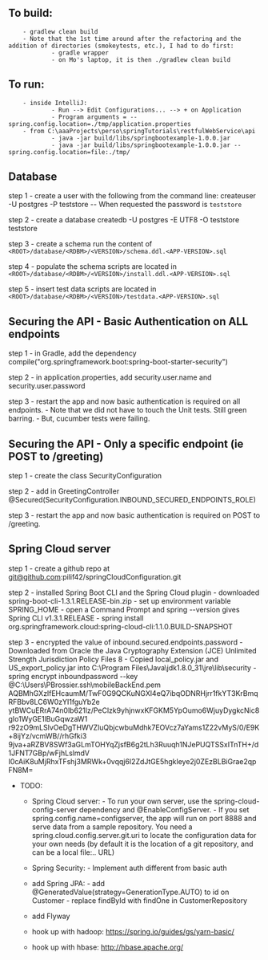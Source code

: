 ## To build:
        - gradlew clean build
        - Note that the 1st time around after the refactoring and the addition of directories (smokeytests, etc.), I had to do first:
                - gradle wrapper
                - on Mo's laptop, it is then ./gradlew clean build


## To run:
        - inside IntelliJ:
                - Run --> Edit Configurations... --> + on Application
                - Program arguments = --spring.config.location=./tmp/application.properties
        - from C:\aaaProjects\perso\springTutorials\restfulWebService\api
                - java -jar build/libs/springbootexample-1.0.0.jar
                - java -jar build/libs/springbootexample-1.0.0.jar --spring.config.location=file:./tmp/


## Database
step 1 - create a user with the following from the command line:
    createuser -U postgres -P teststore
    -- When requested the password is `teststore`

step 2 - create a database
    createdb -U postgres -E UTF8 -O teststore teststore

step 3 - create a schema
    run the content of `<ROOT>/database/<RDBM>/<VERSION>/schema.ddl.<APP-VERSION>.sql`

step 4 - populate the schema
    scripts are located in `<ROOT>/database/<RDBM>/<VERSION>/install.ddl.<APP-VERSION>.sql`

step 5 - insert test data
    scripts are located in `<ROOT>/database/<RDBM>/<VERSION>/testdata.<APP-VERSION>.sql`


## Securing the API - Basic Authentication on ALL endpoints
step 1  - in Gradle, add the dependency compile("org.springframework.boot:spring-boot-starter-security")

step 2  - in application.properties, add security.user.name and security.user.password

step 3  - restart the app and now basic authentication is required on all endpoints.
        - Note that we did not have to touch the Unit tests. Still green barring.
        - But, cucumber tests were failing.


## Securing the API - Only a specific endpoint (ie POST to /greeting)
step 1 - create the class SecurityConfiguration

step 2 - add in GreetingController @Secured(SecurityConfiguration.INBOUND_SECURED_ENDPOINTS_ROLE)

step 3  - restart the app and now basic authentication is required on POST to /greeting.


## Spring Cloud server
step 1 - create a github repo at git@github.com:pilif42/springCloudConfiguration.git

step 2 - installed Spring Boot CLI and the Spring Cloud plugin
            - downloaded spring-boot-cli-1.3.1.RELEASE-bin.zip
            - set up environment variable SPRING_HOME
            - open a Command Prompt and spring --version gives Spring CLI v1.3.1.RELEASE
            - spring install org.springframework.cloud:spring-cloud-cli:1.1.0.BUILD-SNAPSHOT

step 3 - encrypted the value of inbound.secured.endpoints.password
            - Downloaded from Oracle the Java Cryptography Extension (JCE) Unlimited Strength Jurisdiction Policy Files 8
            - Copied local_policy.jar and US_export_policy.jar into C:\Program Files\Java\jdk1.8.0_31\jre\lib\security
            - spring encrypt inboundpassword --key @C:\Users\PBrossier\.ssh\mobileBackEnd.pem
                    AQBMhGXzlfEHcaumM/TwF0G9QCKuNGXl4eQ7ibqODNRHjrr1fkYT3KrBmqRFBbv8LC6W0zYI1fguYb2e
                    ytBWCuERrA74n0lb621lz/PeClzk9yhjnwxKFGKM5YpOumo6WjuyDygkcNic8gIo1WyGE1lBuGqwzaW1
                    r92zO9mLSlvOeDgTHWVZluQbjcwbuMdhk7EOVcz7aYams1Z22vMyS/0/E9K+8ijYz/vcmWB//rhGfki3
                    9jva+aRZBV8SWf3aGLmTOHYqZjsfB6g2tLh3Ruuqh1NJePUQTSSxITnTH+/d1JFNT7GBp/wFjhLslmdV
                    I0cAiK8uMjRhxTFshj3MRWk+0vqqj6I2ZdJtGE5hgkleye2j0ZEzBLBiGrae2qpFN8M=
                    
- TODO:
    - Spring Cloud server:
            - To run your own server, use the spring-cloud-config-server dependency and @EnableConfigServer.
            - If you set spring.config.name=configserver, the app will run on port 8888 and serve data from a sample repository. You need a spring.cloud.config.server.git.uri to locate the configuration data for your own needs (by default it is the location of a git repository, and can be a local file:.. URL)


    - Spring Security:
            - Implement auth different from basic auth

    - add Spring JPA:
           - add @GeneratedValue(strategy=GenerationType.AUTO) to id on Customer
           - replace findById with findOne in CustomerRepository

    - add Flyway

    - hook up with hadoop: https://spring.io/guides/gs/yarn-basic/

    - hook up with hbase: http://hbase.apache.org/

